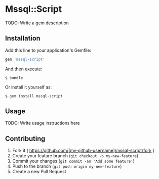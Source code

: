 # Mssql::Script

TODO: Write a gem description

## Installation

Add this line to your application's Gemfile:

```ruby
gem 'mssql-script'
```

And then execute:

    $ bundle

Or install it yourself as:

    $ gem install mssql-script

## Usage

TODO: Write usage instructions here

## Contributing

1. Fork it ( https://github.com/[my-github-username]/mssql-script/fork )
2. Create your feature branch (`git checkout -b my-new-feature`)
3. Commit your changes (`git commit -am 'Add some feature'`)
4. Push to the branch (`git push origin my-new-feature`)
5. Create a new Pull Request
